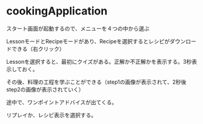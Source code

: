# cookingApplication
スタート画面が起動するので、メニューを４つの中から選ぶ

LessonモードとRecipeモードがあり、Recipeを選択するとレシピがダウンロードできる（右クリック）

Lessonを選択すると、最初にクイズがある。正解か不正解かを表示する。3秒表示しておく。

その後、料理の工程を学ぶことができる（step1の画像が表示されて、2秒後step2の画像が表示されていく）

途中で、ワンポイントアドバイスが出てくる。

リプレイか、レシピ表示を選択する。
